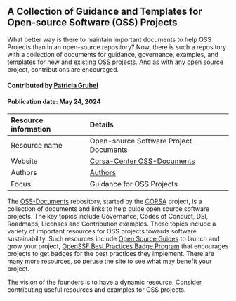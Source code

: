 
## A Collection of Guidance and Templates for Open-source Software (OSS) Projects 

<!-- deck text start -->
What better way is there to maintain important documents to help OSS Projects than in an open-source repository? Now, there is such a repository with a collection of documents for guidance, governance, examples, and templates for new and existing OSS projects. And as with any open source project, contributions are encouraged.
<!-- deck text end -->

#### Contributed by [Patricia Grubel](https://github.com/pagrubel "Patricia Grubel")
#### Publication date: May 24, 2024

Resource information | Details
:--- | :---
Resource name | Open-source Software Project Documents
Website | [Corsa-Center OSS-Documents](https://github.com/corsa-center/oss-documents/)
Authors | [Authors](https://github.com/corsa-center/oss-documents/blob/main/AUTHORS.md)
Focus | Guidance for OSS Projects

The [OSS-Documents](https://github.com/corsa-center/oss-documents/) repository, started by the [CORSA](https://corsa.center) project, is a collection of documents and links to help guide open source software projects.
The key topics include Governance, Codes of Conduct, DEI, Roadmaps, Licenses and Contribution examples.
These topics include a variety of important resources for OSS projects towards software sustainability.
Such resources include [Open Source Guides](https://opensource.guide/) to launch and grow your project, [OpenSSF Best Practices Badge Program](https://www.bestpractices.dev/en) that encourages projects to get badges for the best practices they implement.
There are many more resources, so peruse the site to see what may benefit your project.


The vision of the founders is to have a dynamic resource.
Consider contributing useful resources and examples for OSS projects.





<!---
Publish: yes
Topics: Projects and organizations, Software Sustainability, Software Publishing and Citation, Licensing
Pinned: no
RSS update: 2024-05-24
--->
